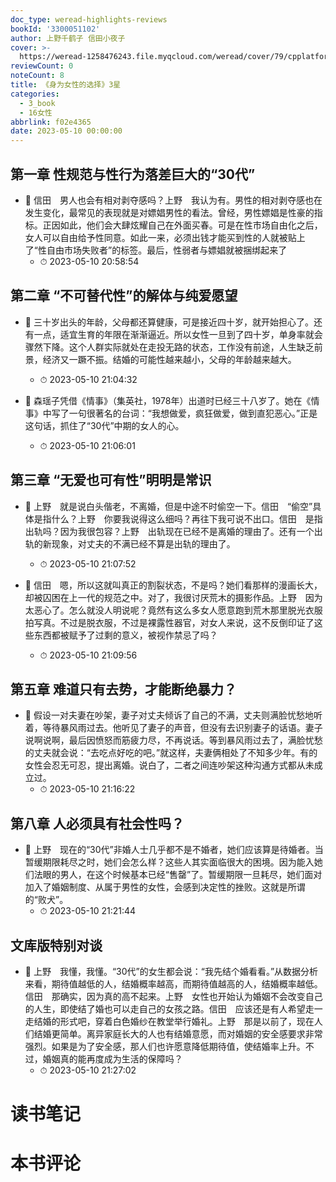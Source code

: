 ```yaml
---
doc_type: weread-highlights-reviews
bookId: '3300051102'
author: 上野千鹤子 信田小夜子
cover: >-
  https://weread-1258476243.file.myqcloud.com/weread/cover/79/cpplatform_4glhvzqsrzssk69qec6idk/t7_cpplatform_4glhvzqsrzssk69qec6idk1677835601.jpg
reviewCount: 0
noteCount: 8
title: 《身为女性的选择》3星
categories:
  - 3_book
  - 16女性
abbrlink: f02e4365
date: 2023-05-10 00:00:00
---
```



## 第一章 性规范与性行为落差巨大的“30代”


- 📌 信田　男人也会有相对剥夺感吗？上野　我认为有。男性的相对剥夺感也在发生变化，最常见的表现就是对嫖娼男性的看法。曾经，男性嫖娼是性豪的指标。正因如此，他们会大肆炫耀自己在外面买春。可是在性市场自由化之后，女人可以自由给予性同意。如此一来，必须出钱才能买到性的人就被贴上了“性自由市场失败者”的标签。最后，性弱者与嫖娼就被捆绑起来了 
    - ⏱ 2023-05-10 20:58:54 
## 第二章 “不可替代性”的解体与纯爱愿望


- 📌 三十岁出头的年龄，父母都还算健康，可是接近四十岁，就开始担心了。还有一点，适宜生育的年限在渐渐逼近。所以女性一旦到了四十岁，单身率就会骤然下降。这个人群实际就处在走投无路的状态，工作没有前途，人生缺乏前景，经济又一蹶不振。结婚的可能性越来越小，父母的年龄越来越大。 
    - ⏱ 2023-05-10 21:04:32 

- 📌 森瑶子凭借《情事》（集英社，1978年）出道时已经三十八岁了。她在《情事》中写了一句很著名的台词：“我想做爱，疯狂做爱，做到直犯恶心。”正是这句话，抓住了“30代”中期的女人的心。 
    - ⏱ 2023-05-10 21:06:01 
## 第三章 “无爱也可有性”明明是常识


- 📌 上野　就是说白头偕老，不离婚，但是中途不时偷空一下。信田　“偷空”具体是指什么？上野　你要我说得这么细吗？再往下我可说不出口。信田　是指出轨吗？因为我很包容？上野　出轨现在已经不是离婚的理由了。还有一个出轨的新现象，对丈夫的不满已经不算是出轨的理由了。 
    - ⏱ 2023-05-10 21:07:52 

- 📌 信田　嗯，所以这就叫真正的割裂状态，不是吗？她们看那样的漫画长大，却被囚困在上一代的规范之中。对了，我很讨厌荒木的摄影作品。上野　因为太恶心了。怎么就没人明说呢？竟然有这么多女人愿意跑到荒木那里脱光衣服拍写真。不过是脱衣服，不过是裸露性器官，对女人来说，这不反倒印证了这些东西都被赋予了过剩的意义，被视作禁忌了吗？ 
    - ⏱ 2023-05-10 21:09:56 
## 第五章 难道只有去势，才能断绝暴力？


- 📌 假设一对夫妻在吵架，妻子对丈夫倾诉了自己的不满，丈夫则满脸忧愁地听着，等待暴风雨过去。他听见了妻子的声音，但没有去识别妻子的话语。妻子说啊说啊，最后因愤怒而筋疲力尽，不再说话。等到暴风雨过去了，满脸忧愁的丈夫就会说：“去吃点好吃的吧。”就这样，夫妻俩相处了不知多少年。有的女性会忍无可忍，提出离婚。说白了，二者之间连吵架这种沟通方式都从未成立过。 
    - ⏱ 2023-05-10 21:16:22 
## 第八章 人必须具有社会性吗？


- 📌 上野　现在的“30代”非婚人士几乎都不是不婚者，她们应该算是待婚者。当暂缓期限耗尽之时，她们会怎么样？这些人其实面临很大的困境。因为能入她们法眼的男人，在这个时候基本已经“售罄”了。暂缓期限一旦耗尽，她们面对加入了婚姻制度、从属于男性的女性，会感到决定性的挫败。这就是所谓的“败犬”。 
    - ⏱ 2023-05-10 21:21:44 
## 文库版特别对谈


- 📌 上野　我懂，我懂。“30代”的女生都会说：“我先结个婚看看。”从数据分析来看，期待值越低的人，结婚概率越高，而期待值越高的人，结婚概率越低。信田　那确实，因为真的高不起来。上野　女性也开始认为婚姻不会改变自己的人生，即使结了婚也可以走自己的女孩之路。信田　应该还是有人希望走一走结婚的形式吧，穿着白色婚纱在教堂举行婚礼。上野　那是以前了，现在人们结婚更简单。离异家庭长大的人也有结婚意愿，而对婚姻的安全感要求非常强烈。如果是为了安全感，那人们也许愿意降低期待值，使结婚率上升。不过，婚姻真的能再度成为生活的保障吗？ 
    - ⏱ 2023-05-10 21:27:02 

# 读书笔记


# 本书评论
